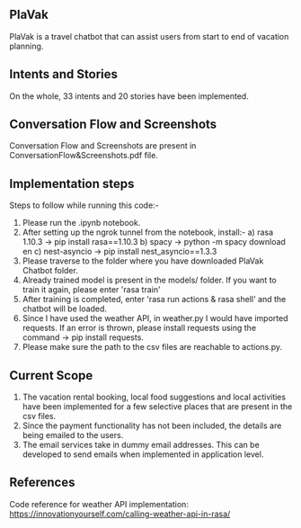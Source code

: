 
## PlaVak
PlaVak is a travel chatbot that can assist users from start to end of vacation planning.

## Intents and Stories
On the whole, 33 intents and 20 stories have been implemented.

## Conversation Flow and Screenshots
Conversation Flow and Screenshots are present in ConversationFlow&Screenshots.pdf file.

## Implementation steps
Steps to follow while running this code:-

1. Please run the .ipynb notebook.
2. After setting up the ngrok tunnel from the notebook, install:- 
	a) rasa 1.10.3 -> pip install rasa==1.10.3
	b) spacy -> python -m spacy download en
	c) nest-asyncio -> pip install nest_asyncio==1.3.3
3. Please traverse to the folder where you have downloaded PlaVak Chatbot folder.
4. Already trained model is present in the models/ folder. If you want to train it again, please enter 'rasa train'
5. After training is completed, enter 'rasa run actions & rasa shell' and the chatbot will be loaded.
6. Since I have used the weather API, in weather.py I would have imported requests. If an error is thrown, please install requests using the command -> pip install requests.
7. Please make sure the path to the csv files are reachable to actions.py. 

## Current Scope
1. The vacation rental booking, local food suggestions and local activities have been implemented for a few selective places that are present in the csv files.
2. Since the payment functionality has not been included, the details are being emailed to the users.
3. The email services take in dummy email addresses. This can be developed to send emails when implemented in application level. 

## References
Code reference for weather API implementation: https://innovationyourself.com/calling-weather-api-in-rasa/

